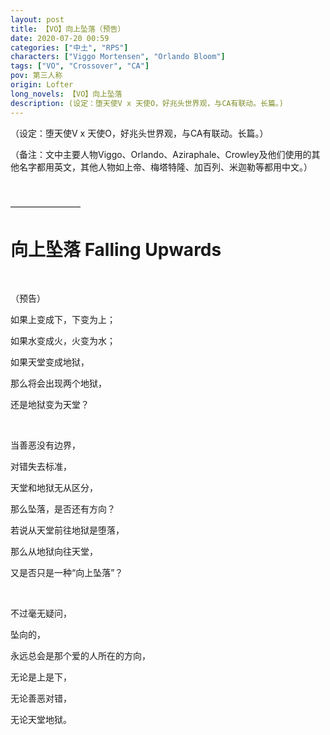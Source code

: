 ```yaml
---
layout: post
title: 【VO】向上坠落（预告）
date: 2020-07-20 00:59
categories: ["中土", "RPS"]
characters: ["Viggo Mortensen", "Orlando Bloom"]
tags: ["VO", "Crossover", "CA"]
pov: 第三人称
origin: Lofter
long_novels: 【VO】向上坠落
description: (设定：堕天使V x 天使O，好兆头世界观，与CA有联动。长篇。)
---
```


（设定：堕天使V x 天使O，好兆头世界观，与CA有联动。长篇。）

（备注：文中主要人物Viggo、Orlando、Aziraphale、Crowley及他们使用的其他名字都用英文，其他人物如上帝、梅塔特隆、加百列、米迦勒等都用中文。）

<br>

————————

# 向上坠落 Falling Upwards

<br>

（预告）

如果上变成下，下变为上；

如果水变成火，火变为水；

如果天堂变成地狱，

那么将会出现两个地狱，

还是地狱变为天堂？

<br>

当善恶没有边界，

对错失去标准，

天堂和地狱无从区分，

那么坠落，是否还有方向？

若说从天堂前往地狱是堕落，

那么从地狱向往天堂，

又是否只是一种“向上坠落”？

<br>

不过毫无疑问，

坠向的，

永远总会是那个爱的人所在的方向，

无论是上是下，

无论善恶对错，

无论天堂地狱。
